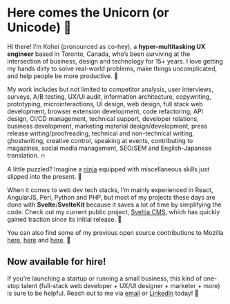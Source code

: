 # Here comes the Unicorn (or Unicode) 🦄

Hi there! I’m Kohei (pronounced as co-hey), a **hyper-multitasking UX engineer** based in Toronto, Canada, who’s been surviving at the intersection of business, design and technology for 15+ years. I love getting my hands dirty to solve real-world problems, make things uncomplicated, and help people be more productive. 💪

My work includes but not limited to competitor analysis, user interviews, surveys, A/B testing, UX/UI audit, information architecture, copywriting, prototyping, microinteractions, UI design, web design, full stack web development, browser extension development, code refactoring, API design, CI/CD management, technical support, developer relations, business development, marketing material design/development, press release writing/proofreading, technical and non-technical writing, ghostwriting, creative control, speaking at events, contributing to magazines, social media management, SEO/SEM and English-Japanese translation. 🔥

A little puzzled? Imagine a [ninja](https://en.wikipedia.org/wiki/Ninja) equipped with miscellaneous skills just slipped into the present. 🥷

When it comes to web dev tech stacks, I’m mainly experienced in React, AngularJS, Perl, Python and PHP, but most of my projects these days are done with **Svelte**/**SvelteKit** because it saves a lot of time by simplifying the code. Check out my current public project, [Sveltia CMS](https://github.com/sveltia/sveltia-cms), which has quickly gained traction since its initial release. 🌟

You can also find some of my previous open source contributions to Mozilla [here](https://twitter.com/BugzillaUX), [here](https://github.com/mozilla-bteam/bmo/pulls?q=author:kyoshino) and [here](https://github.com/mozilla/bedrock/pulls?q=author:kyoshino). 🦊

## Now available for hire!

If you’re launching a startup or running a small business, this kind of one-stop talent (full-stack web developer + UX/UI designer + marketer + more) is sure to be helpful. Reach out to me via [email](mailto:kohei@britegrid.io) or [LinkedIn](https://www.linkedin.com/in/koheiyoshino/) today! 👋
